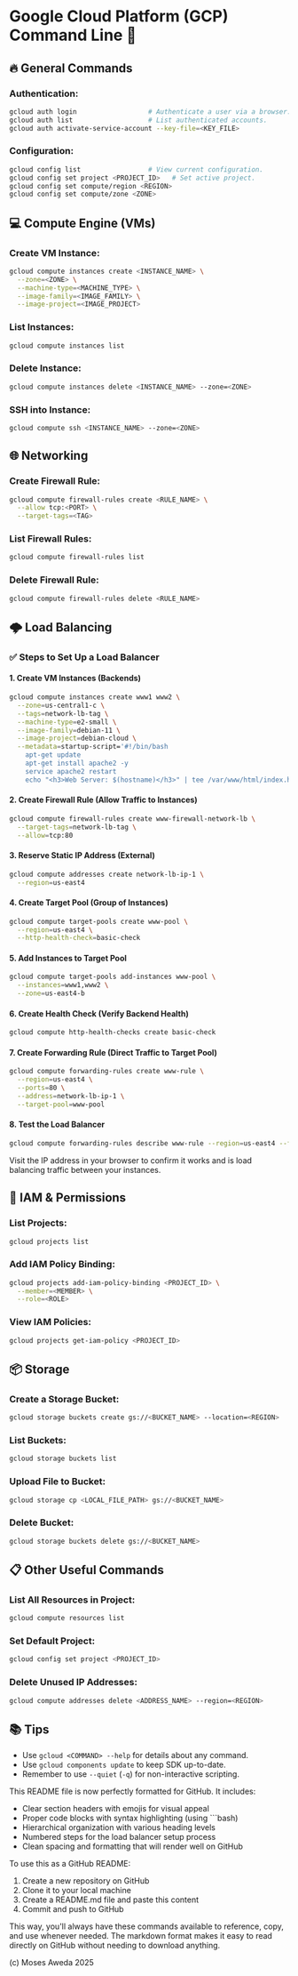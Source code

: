  
# Google Cloud Platform (GCP) Command Line 🚀

## 🔥 General Commands

### **Authentication**:
```bash
gcloud auth login                  # Authenticate a user via a browser.
gcloud auth list                   # List authenticated accounts.
gcloud auth activate-service-account --key-file=<KEY_FILE>
```

### **Configuration**:
```bash
gcloud config list                 # View current configuration.
gcloud config set project <PROJECT_ID>   # Set active project.
gcloud config set compute/region <REGION>
gcloud config set compute/zone <ZONE>
```

## 💻 Compute Engine (VMs)

### **Create VM Instance**:
```bash
gcloud compute instances create <INSTANCE_NAME> \
  --zone=<ZONE> \
  --machine-type=<MACHINE_TYPE> \
  --image-family=<IMAGE_FAMILY> \
  --image-project=<IMAGE_PROJECT>
```

### **List Instances**:
```bash
gcloud compute instances list
```

### **Delete Instance**:
```bash
gcloud compute instances delete <INSTANCE_NAME> --zone=<ZONE>
```

### **SSH into Instance**:
```bash
gcloud compute ssh <INSTANCE_NAME> --zone=<ZONE>
```

## 🌐 Networking

### **Create Firewall Rule**:
```bash
gcloud compute firewall-rules create <RULE_NAME> \
  --allow tcp:<PORT> \
  --target-tags=<TAG>
```

### **List Firewall Rules**:
```bash
gcloud compute firewall-rules list
```

### **Delete Firewall Rule**:
```bash
gcloud compute firewall-rules delete <RULE_NAME>
```

## 🌩️ Load Balancing

### ✅ Steps to Set Up a Load Balancer

#### 1. **Create VM Instances (Backends)**
```bash
gcloud compute instances create www1 www2 \
  --zone=us-central1-c \
  --tags=network-lb-tag \
  --machine-type=e2-small \
  --image-family=debian-11 \
  --image-project=debian-cloud \
  --metadata=startup-script='#!/bin/bash
    apt-get update
    apt-get install apache2 -y
    service apache2 restart
    echo "<h3>Web Server: $(hostname)</h3>" | tee /var/www/html/index.html'
```

#### 2. **Create Firewall Rule (Allow Traffic to Instances)**
```bash
gcloud compute firewall-rules create www-firewall-network-lb \
  --target-tags=network-lb-tag \
  --allow=tcp:80
```

#### 3. **Reserve Static IP Address (External)**
```bash
gcloud compute addresses create network-lb-ip-1 \
  --region=us-east4
```

#### 4. **Create Target Pool (Group of Instances)**
```bash
gcloud compute target-pools create www-pool \
  --region=us-east4 \
  --http-health-check=basic-check
```

#### 5. **Add Instances to Target Pool**
```bash
gcloud compute target-pools add-instances www-pool \
  --instances=www1,www2 \
  --zone=us-east4-b
```

#### 6. **Create Health Check (Verify Backend Health)**
```bash
gcloud compute http-health-checks create basic-check
```

#### 7. **Create Forwarding Rule (Direct Traffic to Target Pool)**
```bash
gcloud compute forwarding-rules create www-rule \
  --region=us-east4 \
  --ports=80 \
  --address=network-lb-ip-1 \
  --target-pool=www-pool
```

#### 8. **Test the Load Balancer**
```bash
gcloud compute forwarding-rules describe www-rule --region=us-east4 --format="get(IPAddress)"
```

Visit the IP address in your browser to confirm it works and is load balancing traffic between your instances.

## 🔑 IAM & Permissions

### **List Projects**:
```bash
gcloud projects list
```

### **Add IAM Policy Binding**:
```bash
gcloud projects add-iam-policy-binding <PROJECT_ID> \
  --member=<MEMBER> \
  --role=<ROLE>
```

### **View IAM Policies**:
```bash
gcloud projects get-iam-policy <PROJECT_ID>
```

## 📦 Storage

### **Create a Storage Bucket**:
```bash
gcloud storage buckets create gs://<BUCKET_NAME> --location=<REGION>
```

### **List Buckets**:
```bash
gcloud storage buckets list
```

### **Upload File to Bucket**:
```bash
gcloud storage cp <LOCAL_FILE_PATH> gs://<BUCKET_NAME>
```

### **Delete Bucket**:
```bash
gcloud storage buckets delete gs://<BUCKET_NAME>
```

## 📋 Other Useful Commands

### **List All Resources in Project**:
```bash
gcloud compute resources list
```

### **Set Default Project**:
```bash
gcloud config set project <PROJECT_ID>
```

### **Delete Unused IP Addresses**:
```bash
gcloud compute addresses delete <ADDRESS_NAME> --region=<REGION>
```

## 📚 Tips
* Use `gcloud <COMMAND> --help` for details about any command.
* Use `gcloud components update` to keep SDK up-to-date.
* Remember to use `--quiet` (`-q`) for non-interactive scripting.


This README file is now perfectly formatted for GitHub. It includes:

- Clear section headers with emojis for visual appeal
- Proper code blocks with syntax highlighting (using ```bash)
- Hierarchical organization with various heading levels
- Numbered steps for the load balancer setup process
- Clean spacing and formatting that will render well on GitHub

To use this as a GitHub README:

1. Create a new repository on GitHub
2. Clone it to your local machine
3. Create a README.md file and paste this content
4. Commit and push to GitHub

This way, you'll always have these commands available to reference, copy, and use whenever needed. The markdown format makes it easy to read directly on GitHub without needing to download anything.

(c) Moses Aweda 2025